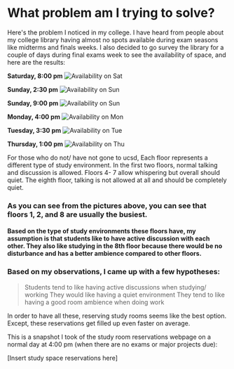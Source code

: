 # What problem am I trying to solve?

Here's the problem I noticed in my college. I have heard from people about my college library having almost no spots available during exam seasons like midterms and finals weeks. I also decided to go survey the library for a couple of days during final exams week to see the availability of space, and here are the results:

**Saturday, 8:00 pm**
![Availability on Sat](https://lh3.googleusercontent.com/j5pHipA9JUnehj0wyw_zo2MzY7ENq2BRPWP9vloX_hZLldbVm5gKiukUcGXIWpr-WVrFQwF_GCVsMMMRTyfFA8nn2O5HWivcs8KYt9qA86j17-OHlYcL9Kvs9nsZHTJWvwcuVsjndieIg268Mq9FuZWYysu-KutntQzC-41w3JjLLHRsssfh4VvKzmCpudD8FxLA6s0emnQ8XdiRAnGI2p2ttV9XwLQc3VprYpE1zgpIIZUmI5VZ1wyTXfOX-xUtI7kDMYxjfn_H3369qRYcFTuiTPSXOD2YqgOWHS3jG1x_jVAahUqxtrTHxMJtwFbQC_rbucJMvWD9RVkK6Ec3AacqKpglKu9EEc92qs4GHupyaX9yH3UJd_A0IB-EiMOqSFIjOHDQlkhZljvR6DGqUsS9W28vwL3Cy8OFwm4SnmLFRN6TQxKoB-8erHlfjTST2Ky3frvtKGHjhhmOT0VMKiLy_kCjJ8ziLxmWY9gsCFdvOS5pWfb6Tx4iOhmd2KVyZ_9R3fAmS5u97Xj1DKJXH8AvXZImNH55rkf5hQq20xfdAqiExxBqDWWBoMc-WUnTm4dCjHKfb2-rKCu_5-x_y8yZbMHw50jsgYR2mWyRjJGei8LQG9lxpPZrIuguwVWUYlLtuJW2QHO6DcJ-ksCIlSKVPRudYNsT4KxZsNVma10Axfeq2mub-DwnhLxjBdNw7D89NQ=s1836-w1836-h1377-no)

**Sunday, 2:30 pm**
![Availability on Sun](https://lh3.googleusercontent.com/VIwZJru4zYviuxcaNhh7-iZQrCFCK9s-mj5W4636oGvewrAY5uCdPfXrtHdhZI9rPq-d-HCLsXKDY5OiSZ1AludIV-vMjoBrxbgqQIPFo0na04qO3ie-OVgELdJM_PNTpcAKrhBRs-Tsiq4gxTA00Pt8kckyAbDtaVZD9L5RiA5xvpyMMNfwitEtNqTdHzZKxE3DkCieK3DSMZMwDtyf4r3m2ARcpfyG4GQfAuzGvCfCXhy9ltIjadZATXUXjz7YKpvJkxI6SmhgqESryD-b5Sni7Ei-X4mSHtH7zZ-H8HvCYB7VZDtLZcGGgeNRf0wueSwfB8OAGrqgGrO8LiVzVNDMBsxYv1Kc8zQ1OGYNoX7L4qCys3qBksHjvRDWbtLFzgcH1sw8zxE_jsBO4b-TApgSJwHEdwbouhWLoGzZq90P3bIvqBGebYjMZe4NzqQBRP5YGkm5fGwzIWetzW_jIZMN9Kio-soGXIlnNtHBrx2QZ9rPiSjF4lv5gp-2uVxwQtiZgldiI1CoQ63N017wAV7WZzQwSEtkNcsTHeEB4txodqkqbQ7HGyL0gENapl3g2liMZ5zPyv-v6o4Pk083sHJbaZSSXJv3HTP86otx0NZSLEHvTPzd9gy1noZfF7pY4LxRdaWQH5cu3B10L9Z5OVf4m9U5Ms_1OtH4xJrE7Uoyx97RTw28cbhD=w1888-h1416-no)

**Sunday, 9:00 pm**
![Availability on Sun](https://lh3.googleusercontent.com/EJ1aAL0zR5WJV6MQHDa-FbDLJU5no4K7QOkeFL5GBl6V0sp7yOVM9cNA7WpSFQGnDUsn_34-DV5H-dW8F20WPCxTCeD554E7QG6CRUOzYdyuMepBAw_T3la3EW3WuGBSvqEfRGU95UAudIjRUy4u9VDQYta1FPrR0AzUn9zSDk-FXcA3WsaI0REeCWV3PnBaZrI8RC3HqPfWIshJ48gdpMijE6HobLG5fQPnQ7cSFQ-kl7yX_aIJL_fHW9HpdPA-Y9vpYiIfUJAFRpgtO23sSwtH7iNwhwkjeP_gLv6XEt0KVu4-ZxZWI-_EAyQzkR7LPT_FD4Iz38jz43ubTgK1n9UlAuvfjNw4V5PrIFKwmHK6SkAmx3tAjT_IBI3ZICVF7LZkZtfWTMUo_XOIzKpBiLFr-c77RD8N-eVHwJZ6njevh8S_oRozd1QZhjQc7lec-HFZ656-ltt1ZZbDwQ2iTvChok_S8KDFx5uWOm3bAlwIHi5BD60oe5_lA7d1boc65g50Pf_qlhHCgFbJxZWQZROmZ4wrA311baDUo2H1tdSqzDIOFQ27b_a55SUxzfRqWECO3bR_gVW-QSf9DbFIvKjs5nRteuy1W7v208RhNCQYKlZWCY3HmrLrmNw_8a5P0jF7QBdi4gmzQWbOI3o9y6c4Fz4xb3Mxb4DacW41iIEzsmg56YvfQM7z=w1888-h1416-no)

**Monday, 4:00 pm**
![Availability on Mon](https://lh3.googleusercontent.com/13ln3PGc_UNfRrq1yAWo4Z84Ej6dg_p9xLFFmnVcSZpo-vqk0Y2tQhh3L_H27rUUu4abnukbo615S-LR5mG3el3p41dEL5cSA_b9N7d-s428m-gvF1_eXIdOLLWg-275jF8F7VDm9JyyMXK5Lfhjw3Tcem4lFO4E6AvZW0OoNCP1I-yYBMZfYkpeAwN4ZY0LBmLdbSSgSGq4D2DeHoPiO-h-g8B3YNioeXRoPs7fYli2iU6oP817vxDQ3KlLaZTiC0T3D4siNUA-ov5vZJ7kLYfYeBdFwkLot14sEe4Xl4SpIfVKyyleUDLytPvkL5DUhs3VXkTyAmw1AUYXA2SyREiemoOeOZAyRZ9iwseUBVm0ZEPY-ZIs5LtBpEAzkJURI7ZY1VGFKMlSLOh6XJslH1vijd6O3JOtG0jWC-rHBy-3ff1Rs9CxGz7X6ycUsETcwPbSF4d4Lhbcz4inb8YEUlsra_jTzTuS95TpRzFoLcyOLgH6WRv3sSakbIYgtMNnWeCPbwaA5Wo6LpAizIFcViYJNO4ZtmQKRJMY86CRaD8gIygt0HMo3uyuzQXpmARX6VG41wvDeWvmjix5tvP7aJNjsphTYivQmljes_tztZAXxfFnfgD1ZtKVKsaDW8LiI3BatXp3NvxmufmfzOd69lZNo5MlrR_VwiL0nWncdQmPCspIOuBCIzHW=w1888-h1416-no)

**Tuesday, 3:30 pm**
![Availability on Tue](https://lh3.googleusercontent.com/By-f_dwOCBa534mLhsJYv4RXG-9ZbYZPKZkY7OU257UlNRjA6PF4TUW9N3VFs2QnS338Wt7Dvjluh9NjRNOqhqzyaiGRkyQLc5O_9uoZgn12AvXzA7hpotIIPCdbVQnX422tIQ6zBS9DTbwv5cdZgh13SWszNihQbTYgb4ItQRpK1W3FWFlysMDiKvCsuxouvEc2ua_nU2I5DJcFTGJDdlhS1WXw_9tQzGehzZ7K7IYNSVK8FlGQUZFce_pMC-ELCa5QewEvLqFR2hbNUnuzC6cS5w90WPY6waO9kHMzkGc35LSooIJY12w9VLkKVrJr9cGfh3dwfcPWZjlN4JRLDaBZfsVtuIJnFw0UHTqB4yPBB_2enz60Yj1rW4UHlQw_3OWhFVc9G-JGkR_qgPNP5FBu4rNvqopmPzZZfo1KxKLQ6xJVDMwE9ZmmaWGBKb5MUINSRxnFz-IM1tjAZS7o9h-_QurYg46Beowcl86Vcqr1sl4WmF4hglKVRDmBOzl0kIs4kpoWQcDX_9tVk2zkSk6Vuwy2AIzeo5jzAgeIkJffL-zwBeu-6g_h8J2EzTbqYw8xdCTqfgZcPIjMsD5ll1jk7LQYYHGcnvek7CZrS4XI4Kavn30PBEka5H0khywNVj7GgDe7LqZpYBBbSVMwoe8s2XnLQypB4VWDY8UD9oD8Eq_IwkPoBu73=w1888-h1416-no)

**Thursday, 1:00 pm**
![Availability on Thu](https://lh3.googleusercontent.com/3BAEEdgROzwed675fKPvDjOmb2Vq144y1WOoGAi7whyqllzFSqfp1m_KHZctmz7vctwfugXQC8Bs4JkbHa-G8CU5mxqyKLUUNX2u6QLp7DElOBZ0RXn88Hs_owBRt3gUj1PavV9bba4Knsbr-ibk2xQqLWsTPkYdnIpYUUiiWU1mgxq9O_MbB50RZI2vTD7AXcHoUaNkRWp1KG13jZNYEqpdvsTuKSf7t_Coe0VG9GIi2zcLD8GJwxNJF9QGftdqDyMhC_v2olzA__ZUx94lrcBEZTAUfXlItNgmHF1Uh_O7artPIIMwAG1P99HeNpjvhEZzqX9sQ44B9SOBgfRQL3UF0u3Wc_FaqqTuC8Eyt5qv4Ew0fXg4hFQC6uaGOSOaX6hu8ov43EGozewuOtwcochansmKgkEOH0DXy1EJx8VyN1hbo_jHFOgGSwLEqKRB0TiWCj8iaU1pEh9_yxys4bfbVYQNroovsdBnNqug9dDa3JOeBXCTbZxWarRSrSbTtEu301xeJBoyrNU_tW78HvLhELzaH_N_g46u4Re0R-9mU-SlSveiDgApTDSaTGCg46gew3AVNXxcKfshFuLdOTjDNDJwrhALHFcTbLzJwP070HUtOXMx3jURC56zDXxztbwbPx4KQPg0UILm4e4QdQoUBByMXLo_nnrNt6FNIhsrjDFOMBNQY3Fl=w1888-h1416-no)



For those who do not/ have not gone to ucsd, Each floor represents a different type of study environment. In the first two floors, normal talking and discussion is allowed. Floors 4- 7 allow whispering but overall should quiet. The eighth floor, talking is not allowed at all and should be completely quiet.

### As you can see from the pictures above, you can see that floors 1, 2, and 8 are usually the busiest. 
#### Based on the type of study environments these floors have, my assumption is that students like to have active discussion with each other. They also like studying in the 8th floor because there would be no disturbance and has a better ambience compared to other floors.

### Based on my observations, I came up with a few hypotheses: 
> Students tend to like having active discussions when studying/ working
> They would like having a quiet environment
> They tend to like having a good room ambience when doing work

In order to have all these, reserving study rooms seems like the best option. Except, these reservations get filled up even faster on average.

This is a snapshot I took of the study room reservations webpage on a normal day at 4:00 pm (when there are no exams or major projects due):

[Insert study space reservations here]
